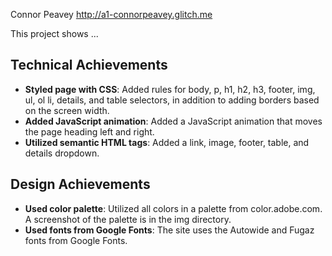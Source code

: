 Connor Peavey
http://a1-connorpeavey.glitch.me

This project shows ...

## Technical Achievements
- **Styled page with CSS**: Added rules for body, p, h1, h2, h3, footer, img, ul, ol li, details, and table selectors, in addition to adding borders based on the screen width.
- **Added JavaScript animation**: Added a JavaScript animation that moves the page heading left and right.
- **Utilized semantic HTML tags**: Added a link, image, footer, table, and details dropdown.

## Design Achievements
- **Used color palette**: Utilized all colors in a palette from color.adobe.com. A screenshot of the palette is in the img directory.
- **Used fonts from Google Fonts**: The site uses the Autowide and Fugaz fonts from Google Fonts.